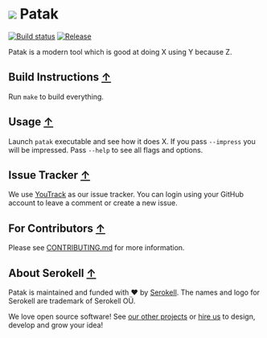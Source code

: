 [//]: # (This is a template of the README.md file in a repo called 'patak'.)
[//]: # (It is very tentative, just to help you start.)

[//]: # (Logo is absolutely optional)
# ![](./img/logo.png) Patak

[//]: # (Badges if appropriate)

[![Build status](https://badge.com)](https://ci.com)
[![Release](https://img.shields.io/github/release/serokell/patak.svg)](https://github.com/serokell/patak/releases)

[//]: # (Describe Patak)
Patak is a modern tool which is good at doing X using Y because Z.

## Build Instructions [↑](#-patak)

Run `make` to build everything.

## Usage [↑](#-patak)

Launch `patak` executable and see how it does X.
If you pass `--impress` you will be impressed.
Pass `--help` to see all flags and options.

[//]: # (Only for projects which don't use GitHub issues)
## Issue Tracker [↑](#-patak)

We use [YouTrack](https://issues.serokell.io/issues/PAT) as our issue
tracker. You can login using your GitHub account to leave a comment or
create a new issue.

## For Contributors [↑](#-patak)

Please see [CONTRIBUTING.md](CONTRIBUTING.md) for more information.

## About Serokell [↑](#-patak)

Patak is maintained and funded with ❤️ by [Serokell](https://serokell.io/).
The names and logo for Serokell are trademark of Serokell OÜ.

We love open source software! See [our other projects](https://serokell.io/community?utm_source=github) or [hire us](https://serokell.io/hire-us?utm_source=github) to design, develop and grow your idea!

[//]: # (TODO: consider making https://www.notion.so/serokell/Awesome-Serokell-our-repositories-list-36412d7f9e704098a2bbb41ff889d52b public and adding this link here.)
